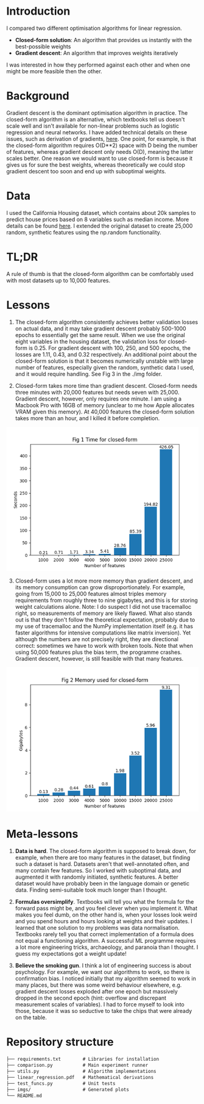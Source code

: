 # Introduction
I compared two different optimisation algorithms for linear regression. 
- **Closed-form solution**: An algorithm that provides us instantly with the best-possible weights
- **Gradient descent**: An algorithm that improves weights iteratively

I was interested in how they performed against each other and when one might be more feasible then the other.

# Background
Gradient descent is the dominant optimisation algorithm in practice. The closed-form algorithm is an alternative, which textbooks tell us doesn't scale well and isn't available for non-linear problems such as logistic regression and neural networks. I have added technical details on these issues, such as derivation of gradients, [here](./linear_regression.pdf). One point, for example, is that the closed-form algorithm requires O(D**2) space with D being the number of features, whereas gradient descent only needs O(D), meaning the latter scales better. One reason we would want to use closed-form is because it gives us for sure the best weights, whereas theoretically we could stop gradient descent too soon and end up with suboptimal weights.

# Data
I used the California Housing dataset,  which contains about 20k samples to predict house prices based on 8 variables such as median income. More details can be found [here](https://scikit-learn.org/stable/datasets/real_world.html#california-housing-dataset). I extended the original dataset to create 25,000 random, synthetic features using the np.random functionality.

# TL;DR
A rule of thumb is that the closed-form algorithm can be comfortably used with most datasets up to 10,000 features.

# Lessons
1. The closed-form algorithm consistently achieves better validation losses on  actual data, and it may take gradient descent probably 500-1000 epochs to essentially get the same result. When we use the original eight variables in the housing dataset, the validation loss for closed-form is 0.25. For gradient descent with 100, 250, and 500 epochs, the losses are 1.11, 0.43, and 0.32 respectively. An additional point about the closed-form solution is that it becomes numerically unstable with large number of features, especially given the random, synthetic data I used, and it would require handling. See Fig 3 in the ./img folder.

2. Closed-form takes more time than gradient descent. Closed-form needs three minutes with 20,000 features but needs seven with 25,000. Gradient descent, however, only requires one minute. I am using a Macbook Pro with 16GB of memory (unclear to me how Apple allocates VRAM given this memory). At 40,000 features the closed-form solution takes more than an hour, and I killed it before completion. 

![Fig 1 Time closed-form](./img/time_closed_form.png)

3. Closed-form uses a lot more more memory than gradient descent, and its memory consumption can grow disproportionately. For example, going from 15,000 to 25,000 features almost triples memory requirements from roughly three to nine gigabytes, and this is for storing weight calculations alone. Note: I do suspect I did not use tracemalloc right, so measurements of memory are likely flawed. What also stands out is that they don't follow the theoretical expectation, probably due to  my use of tracemalloc and the NumPy implementation itself (e.g. it has faster algorithms for intensive computations like matrix inversion). Yet although the numbers are not precisely right, they are directional correct: sometimes we have to work with broken tools. Note that when using 50,000 features plus the bias term, the programme crashes. Gradient descent, however, is still feasible with that many features.

![Fig 2 Memory closed-form](./img/memory_closed_form.png)

# Meta-lessons
1. **Data is hard**. The closed-form algorithm is supposed to break down, for example, when there are too many features in the dataset, but finding such a dataset is hard. Datasets aren't that well-annotated often, and many contain few features. So I worked with suboptimal data, and augmented it with randomly initiated, synthetic features. A better dataset would have probably been in the language domain or genetic data. Finding semi-suitable took much longer than I thought.   

2. **Formulas  oversimplify**. Textbooks will tell you what the formula for the forward pass might be, and you feel clever when you implement it. What makes you feel dumb, on the other hand is, when your losses look weird and you spend hours and hours looking at weights and their updates. I learned that one solution to my problems was data normalisation. Textbooks rarely tell you that correct implementation of a formula does not equal a functioning algorithm. A successful ML programme requires a lot more engineering tricks, archaeology, and paranoia than I thought. I guess my expectations got a weight update!

3. **Believe the smoking gun**. I think a lot of engineering success is about psychology. For example, we want our algorithms to work, so there is confirmation bias. I noticed initially that my algorithm seemed to work in many places, but there was some weird behaviour elsewhere, e.g. gradient descent losses exploded after one epoch but massively dropped in the second epoch (hint: overflow and discrepant measurement scales of variables). I had to force myself to look into those, because it was so seductive to take the chips that were already on the table.

# Repository structure
```
├── requirements.txt        # Libraries for installation 
├── comparison.py           # Main experiment runner
├── utils.py                # Algorithm implementations
├── linear_regression.pdf   # Mathematical derivations
├── test_funcs.py           # Unit tests
├── imgs/                   # Generated plots
└── README.md
```

